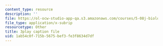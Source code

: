 ```yaml
---
content_type: resource
description: ''
file: https://ol-ocw-studio-app-qa.s3.amazonaws.com/courses/5-08j-biological-chemistry-ii-spring-2016/1ab54c0f715b5675bef3fe3f8634d7df_HOXw6_ztAqQ.vtt
file_type: application/x-subrip
resourcetype: Other
title: 3play caption file
uid: 1ab54c0f-715b-5675-bef3-fe3f8634d7df
---
```

